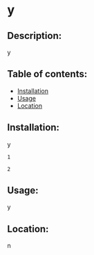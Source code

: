 # y

## Description:
y

## Table of contents:

- [Installation](#installation)
- [Usage](#usage)
- [Location](#location)

## Installation:
y

```shell
1
```

```shell
2
```

## Usage:
y

## Location:
n


